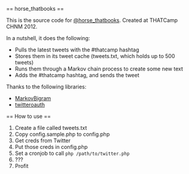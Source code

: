 == horse_thatbooks ==

This is the source code for [@horse_thatbooks](http://twitter.com/horse_thatbooks). Created at THATCamp CHNM 2012.

In a nutshell, it does the following:

* Pulls the latest tweets with the #thatcamp hashtag
* Stores them in its tweet cache (tweets.txt, which holds up to 500 tweets)
* Runs them through a Markov chain process to create some new text
* Adds the #thatcamp hashtag, and sends the tweet

Thanks to the following libraries:

* [MarkovBigram](https://github.com/robertkleffner/MarkovBigram)
* [twitteroauth](https://github.com/abraham/twitteroauth)

== How to use ==

1. Create a file called tweets.txt
1. Copy config.sample.php to config.php
1. Get creds from Twitter
1. Put those creds in config.php
1. Set a cronjob to call `php /path/to/twitter.php`
1. ???
1. Profit
